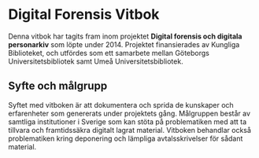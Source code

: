 # Digital Forensis Vitbok
Denna vitbok har tagits fram inom projektet **Digital forensis och digitala personarkiv** som löpte under 2014. Projektet finansierades av Kungliga Biblioteket, och utfördes som ett samarbete mellan Göteborgs Universitetsbibliotek samt Umeå Universitetsbibliotek.

## Syfte och målgrupp
Syftet med vitboken är att dokumentera och sprida de kunskaper och erfarenheter som genererats under projektets gång. Målgruppen består av samtliga institutioner i Sverige som kan stöta på problematiken med att ta tillvara och framtidssäkra digitalt lagrat material. Vitboken behandlar också problematiken kring deponering och lämpliga avtalsskrivelser för sådant material.
